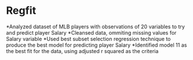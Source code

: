 # Regfit
*Analyzed dataset of MLB players with  observations of 20 variables to try and predict player Salary
*Cleansed data, ommiting missing values for Salary variable
*Used best subset selection regression technique to produce the best model for predicting player Salary 
*Identified model 11 as the best fit for the data, using adjusted r squared as the criteria 
